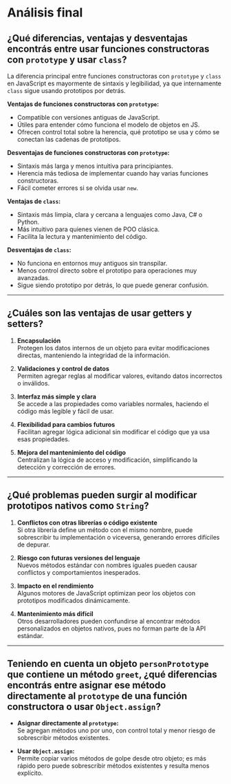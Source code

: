 # Análisis final

## ¿Qué diferencias, ventajas y desventajas encontrás entre usar funciones constructoras con `prototype` y usar `class`?

La diferencia principal entre funciones constructoras con `prototype` y `class` en JavaScript es mayormente de sintaxis y legibilidad, ya que internamente `class` sigue usando prototipos por detrás.

**Ventajas de funciones constructoras con `prototype`:**

- Compatible con versiones antiguas de JavaScript.  
- Útiles para entender cómo funciona el modelo de objetos en JS.  
- Ofrecen control total sobre la herencia, qué prototipo se usa y cómo se conectan las cadenas de prototipos.

**Desventajas de funciones constructoras con `prototype`:**

- Sintaxis más larga y menos intuitiva para principiantes.  
- Herencia más tediosa de implementar cuando hay varias funciones constructoras.  
- Fácil cometer errores si se olvida usar `new`.

**Ventajas de `class`:**

- Sintaxis más limpia, clara y cercana a lenguajes como Java, C# o Python.  
- Más intuitivo para quienes vienen de POO clásica.  
- Facilita la lectura y mantenimiento del código.

**Desventajas de `class`:**

- No funciona en entornos muy antiguos sin transpilar.  
- Menos control directo sobre el prototipo para operaciones muy avanzadas.  
- Sigue siendo prototipo por detrás, lo que puede generar confusión.

---

## ¿Cuáles son las ventajas de usar getters y setters?

1. **Encapsulación**  
Protegen los datos internos de un objeto para evitar modificaciones directas, manteniendo la integridad de la información.

2. **Validaciones y control de datos**  
Permiten agregar reglas al modificar valores, evitando datos incorrectos o inválidos.

3. **Interfaz más simple y clara**  
Se accede a las propiedades como variables normales, haciendo el código más legible y fácil de usar.

4. **Flexibilidad para cambios futuros**  
Facilitan agregar lógica adicional sin modificar el código que ya usa esas propiedades.

5. **Mejora del mantenimiento del código**  
Centralizan la lógica de acceso y modificación, simplificando la detección y corrección de errores.
---

## ¿Qué problemas pueden surgir al modificar prototipos nativos como `String`?

1. **Conflictos con otras librerías o código existente**  
Si otra librería define un método con el mismo nombre, puede sobrescribir tu implementación o viceversa, generando errores difíciles de depurar.

2. **Riesgo con futuras versiones del lenguaje**  
Nuevos métodos estándar con nombres iguales pueden causar conflictos y comportamientos inesperados.

3. **Impacto en el rendimiento**  
Algunos motores de JavaScript optimizan peor los objetos con prototipos modificados dinámicamente.

4. **Mantenimiento más difícil**  
Otros desarrolladores pueden confundirse al encontrar métodos personalizados en objetos nativos, pues no forman parte de la API estándar.

---

## Teniendo en cuenta un objeto `personPrototype` que contiene un método `greet`, ¿qué diferencias encontrás entre asignar ese método directamente al `prototype` de una función constructora o usar `Object.assign`?

- **Asignar directamente al `prototype`:**  
Se agregan métodos uno por uno, con control total y menor riesgo de sobrescribir métodos existentes.

- **Usar `Object.assign`:**  
Permite copiar varios métodos de golpe desde otro objeto; es más rápido pero puede sobrescribir métodos existentes y resulta menos explícito.
